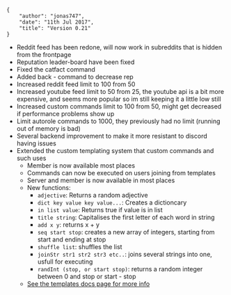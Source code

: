     {
        "author": "jonas747",
        "date": "11th Jul 2017",
        "title": "Version 0.21"
    }

- Reddit feed has been redone, will now work in subreddits that is hidden from the frontpage
- Reputation leader-board have been fixed
- Fixed the catfact command
- Added back - command to decrease rep
- Increased reddit feed limit to 100 from 50
- Increased youtube feed limit to 50 from 25, the youtube api is a bit more expensive, and seems more popular so im still keeping it a little low still
- Increased custom commands limit to 100 from 50, might get decreased if performance problems show up
- Limit autorole commands to 1000, they previously had no limit (running out of memory is bad)
- Several backend improvement to make it more resistant to discord having issues
- Extended the custom templating system that custom commands and such uses
  - Member is now available most places
  - Commands can now be executed on users joining from templates
  - Server and member is now available in most places
  - New functions:
    - `adjective`: Returns a random adjective
    - `dict key value key value...`: Creates a dictioncary
    - `in list value`: Returns true if value is in list
    - `title string`: Capitalises the first letter of each word in string
    - `add x y`: returns x + y
    - `seq start stop`: creates a new array of integers, starting from start and ending at stop
    - `shuffle list`: shuffles the list
    - `joinStr str1 str2 str3 etc..`: joins several strings into one, usfull for executing
    - `randInt (stop, or start stop)`: returns a random integer between 0 and stop or start - stop
  - [See the templates docs page for more info](/docs/templates)
